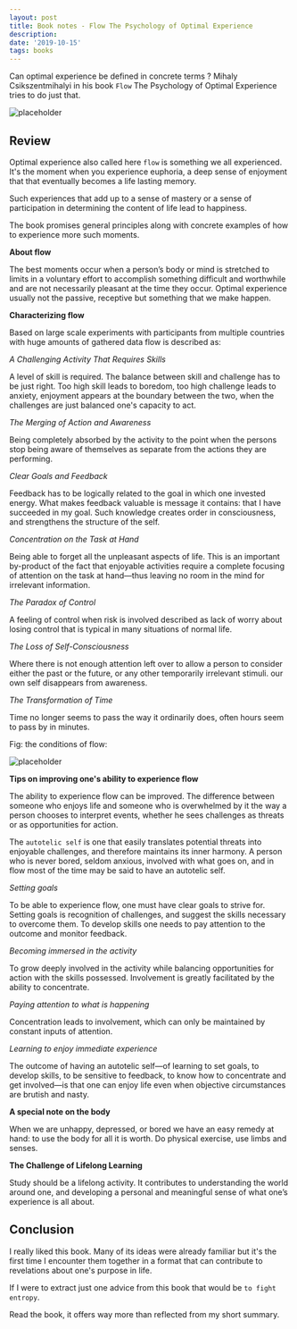 ```yaml
---
layout: post
title: Book notes - Flow The Psychology of Optimal Experience
description: 
date: '2019-10-15'
tags: books
---
```


Can optimal experience be defined in concrete terms ? Mihaly Csikszentmihalyi in his book `Flow` The Psychology of Optimal Experience tries to do just that.

![placeholder](/public/book_flow/cover.jpg "cover")

## Review

Optimal experience also called here `flow` is something we all experienced. It's the moment when you experience euphoria, a deep sense of enjoyment that that eventually becomes a life lasting memory. 

Such experiences that add up to a sense of mastery or a sense of participation in determining the content of life lead to happiness.

The book promises general principles along with concrete examples of how to experience more such moments.

**About flow**

The best moments occur when a person’s body or mind is stretched to limits in a voluntary effort to accomplish something difficult and worthwhile and are not necessarily pleasant at the time they occur. Optimal experience usually not the passive, receptive but something that we make happen.

**Characterizing flow**

Based on large scale experiments with participants from multiple countries with huge amounts of gathered data flow is described as: 

*A Challenging Activity That Requires Skills*

A level of skill is required. The balance between skill and challenge has to be just right. Too high skill leads to boredom, too high challenge leads to anxiety, enjoyment appears at the boundary between the two, when the challenges are just balanced one's capacity to act.

*The Merging of Action and Awareness*

Being completely absorbed by the activity to the point when the persons stop being aware of themselves as separate from the actions they are performing. 

*Clear Goals and Feedback*

Feedback has to be logically related to the goal in which one invested energy. What makes feedback valuable is message it contains: that I have succeeded in my goal. Such knowledge creates order in consciousness, and strengthens the structure of the self.

*Concentration on the Task at Hand*

Being able to forget all the unpleasant aspects of life. This is an important by-product of the fact that enjoyable activities require a complete focusing of attention on the task at hand—thus leaving no room in the mind for irrelevant information.

*The Paradox of Control*

A feeling of control when risk is involved described as lack of worry about losing control that is typical in many situations of normal life.

*The Loss of Self-Consciousness*

Where there is not enough attention left over to allow a person to consider either the past or the future, or any other temporarily irrelevant stimuli. our own self disappears from awareness. 

*The Transformation of Time*

Time no longer seems to pass the way it ordinarily does, often hours seem to pass by in minutes.

Fig: the conditions of flow: 

![placeholder](/public/book_flow/diag.png "diag")

**Tips on improving one's ability to experience flow**

The ability to experience flow can be improved. The difference between someone who enjoys life and someone who is overwhelmed by it the way a person chooses to interpret events, whether he sees challenges as threats or as opportunities for action.

The `autotelic self` is one that easily translates potential threats into enjoyable challenges, and therefore maintains its inner harmony. A person who is never bored, seldom anxious, involved with what goes on, and in flow most of the time may be said to have an autotelic self.

*Setting goals*

To be able to experience flow, one must have clear goals to strive for. Setting goals is recognition of challenges, and suggest the skills necessary to overcome them. To develop skills one needs to pay attention to the outcome and monitor feedback.

*Becoming immersed in the activity*

To grow deeply involved in the activity while balancing opportunities for action with the skills possessed. Involvement is greatly facilitated by the ability to concentrate.

*Paying attention to what is happening*

Concentration leads to involvement, which can only be maintained by constant inputs of attention.

*Learning to enjoy immediate experience*

The outcome of having an autotelic self—of learning to set goals, to develop skills, to be sensitive to feedback, to know how to concentrate and get involved—is that one can enjoy life even when objective circumstances are brutish and nasty.

**A special note on the body** 

When we are unhappy, depressed, or bored we have an easy remedy at hand: to use the body for all it is worth. Do physical exercise, use limbs and senses.

**The Challenge of Lifelong Learning**

Study should be a lifelong activity. It contributes to understanding the world around one, and developing a personal and meaningful sense of what one’s experience is all about. 

## Conclusion

I really liked this book. Many of its ideas were already familiar but it's the first time I encounter them together in a format that can contribute to revelations about one's purpose in life.

If I were to extract just one advice from this book that would be `to fight entropy`.

Read the book, it offers way more than reflected from my short summary.

